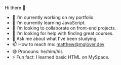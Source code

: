 Hi there 👋

- 🔭 I’m currently working on my portfolio.
- 🌱 I’m currently learning JavaScript.
- 👯 I’m looking to collaborate on front-end projects.
- 🤔 I’m looking for help with finding great courses.
- 💬 Ask me about what I've been studying.
- 📫 How to reach me: matthew@mglover.dev
- 😄 Pronouns: he/him/his
- ⚡ Fun fact: I learned basic HTML on MySpace.
